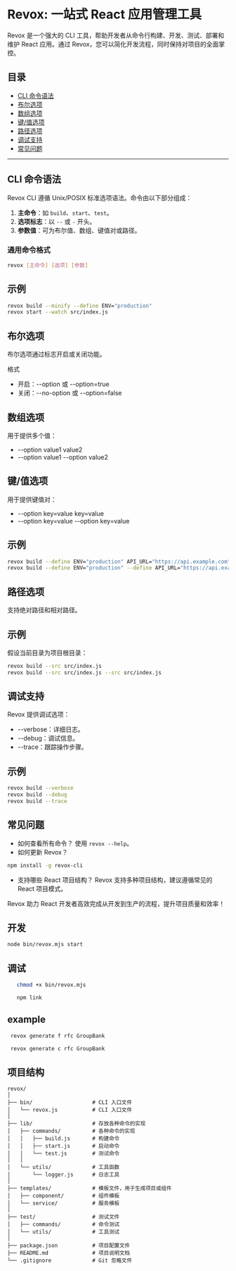 # Revox: 一站式 React 应用管理工具

Revox 是一个强大的 CLI 工具，帮助开发者从命令行构建、开发、测试、部署和维护 React 应用。通过 Revox，您可以简化开发流程，同时保持对项目的全面掌控。

## 目录

- [CLI 命令语法](#cli-命令语法)
- [布尔选项](#布尔选项)
- [数组选项](#数组选项)
- [键/值选项](#键值选项)
- [路径选项](#路径选项)
- [调试支持](#调试支持)
- [常见问题](#常见问题)

---

## CLI 命令语法

Revox CLI 遵循 Unix/POSIX 标准选项语法。命令由以下部分组成：

1. **主命令**：如 `build`、`start`、`test`。
2. **选项标志**：以 `--` 或 `-` 开头。
3. **参数值**：可为布尔值、数组、键值对或路径。

### 通用命令格式
```bash
revox [主命令] [选项] [参数]
```

## 示例

```bash
revox build --minify --define ENV="production"
revox start --watch src/index.js
```

## 布尔选项

布尔选项通过标志开启或关闭功能。

格式
- 开启：--option 或 --option=true
- 关闭：--no-option 或 --option=false

## 数组选项

用于提供多个值：

- --option value1 value2
- --option value1 --option value2

## 键/值选项

用于提供键值对：

- --option key=value key=value
- --option key=value --option key=value

## 示例
```bash
revox build --define ENV="production" API_URL="https://api.example.com"
revox build --define ENV="production" --define API_URL="https://api.example.com"
```

## 路径选项

支持绝对路径和相对路径。

## 示例

假设当前目录为项目根目录：

```bash
revox build --src src/index.js
revox build --src src/index.js --src src/index.js
```

## 调试支持

Revox 提供调试选项：
- --verbose：详细日志。
- --debug：调试信息。
- --trace：跟踪操作步骤。

## 示例
```bash
revox build --verbose
revox build --debug
revox build --trace
```

## 常见问题

- 如何查看所有命令？
使用 `revox --help`。
- 如何更新 Revox？
```bash
npm install -g revox-cli
```
- 支持哪些 React 项目结构？
Revox 支持多种项目结构，建议遵循常见的 React 项目模式。

Revox 助力 React 开发者高效完成从开发到生产的流程，提升项目质量和效率！


## 开发

```bash
node bin/revox.mjs start
```

## 调试

```bash
   chmod +x bin/revox.mjs

   npm link
```


## example

```bash
 revox generate f rfc GroupBank

 revox generate c rfc GroupBank
```

## 项目结构

```
revox/
│
├── bin/                   # CLI 入口文件
│   └── revox.js           # CLI 入口文件
│
├── lib/                   # 存放各种命令的实现
│   ├── commands/          # 各种命令的实现
│   │   ├── build.js       # 构建命令
│   │   ├── start.js       # 启动命令
│   │   └── test.js        # 测试命令
│   │
│   └── utils/             # 工具函数
│       └── logger.js      # 日志工具
│
├── templates/             # 模板文件，用于生成项目或组件
│   ├── component/         # 组件模板
│   └── service/           # 服务模板
│
├── test/                  # 测试文件
│   ├── commands/          # 命令测试
│   └── utils/             # 工具测试
│
├── package.json           # 项目配置文件
├── README.md              # 项目说明文档
└── .gitignore             # Git 忽略文件
```